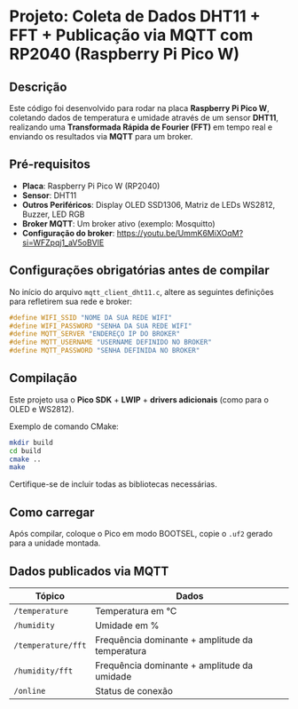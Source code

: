 
# Projeto: Coleta de Dados DHT11 + FFT + Publicação via MQTT com RP2040 (Raspberry Pi Pico W)

## Descrição

Este código foi desenvolvido para rodar na placa **Raspberry Pi Pico W**, coletando dados de temperatura e umidade através de um sensor **DHT11**, realizando uma **Transformada Rápida de Fourier (FFT)** em tempo real e enviando os resultados via **MQTT** para um broker.

## Pré-requisitos

- **Placa**: Raspberry Pi Pico W (RP2040)
- **Sensor**: DHT11
- **Outros Periféricos**: Display OLED SSD1306, Matriz de LEDs WS2812, Buzzer, LED RGB
- **Broker MQTT**: Um broker ativo (exemplo: Mosquitto)
- **Configuração do broker**: https://youtu.be/UmmK6MiXOqM?si=WFZpqj1_aV5oBVlE

## Configurações obrigatórias antes de compilar

No início do arquivo `mqtt_client_dht11.c`, altere as seguintes definições para refletirem sua rede e broker:

```c
#define WIFI_SSID "NOME DA SUA REDE WIFI"
#define WIFI_PASSWORD "SENHA DA SUA REDE WIFI"
#define MQTT_SERVER "ENDEREÇO IP DO BROKER"
#define MQTT_USERNAME "USERNAME DEFINIDO NO BROKER"
#define MQTT_PASSWORD "SENHA DEFINIDA NO BROKER"
```

## Compilação

Este projeto usa o **Pico SDK** + **LWIP** + **drivers adicionais** (como para o OLED e WS2812).

Exemplo de comando CMake:

```bash
mkdir build
cd build
cmake ..
make
```

Certifique-se de incluir todas as bibliotecas necessárias.

## Como carregar

Após compilar, coloque o Pico em modo BOOTSEL, copie o `.uf2` gerado para a unidade montada.

## Dados publicados via MQTT

| Tópico | Dados |
|---|---|
| `/temperature` | Temperatura em °C |
| `/humidity` | Umidade em % |
| `/temperature/fft` | Frequência dominante + amplitude da temperatura |
| `/humidity/fft` | Frequência dominante + amplitude da umidade |
| `/online` | Status de conexão |